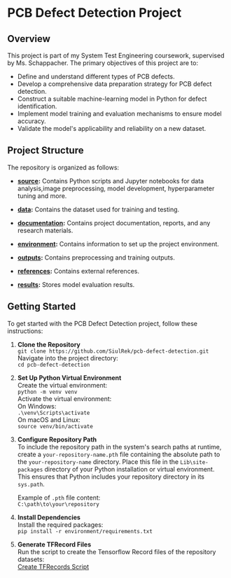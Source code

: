 # PCB Defect Detection Project

## Overview
This project is part of my System Test Engineering coursework, supervised by Ms. Schappacher. The primary objectives of this project are to:

- Define and understand different types of PCB defects.
- Develop a comprehensive data preparation strategy for PCB defect detection.
- Construct a suitable machine-learning model in Python for defect identification.
- Implement model training and evaluation mechanisms to ensure model accuracy.
- Validate the model's applicability and reliability on a new dataset.

## Project Structure
The repository is organized as follows:

- **[source](./source):** Contains Python scripts and Jupyter notebooks for data analysis,image preprocessing, model development, hyperparameter tuning and more.

- **[data](./data):** Contains the dataset used for training and testing.

- **[documentation](./documentation):** Contains project documentation, reports, and any research materials.

- **[environment](./environment):** Contains information to set up the project environment.

- **[outputs](./outputs):** Contains preprocessing and training outputs.

- **[references](./references):** Contains external references.

- **[results](./results):** Stores model evaluation results.

## Getting Started
To get started with the PCB Defect Detection project, follow these instructions:

1. **Clone the Repository**  
   `git clone https://github.com/SiulRek/pcb-defect-detection.git`  
   Navigate into the project directory:  
   `cd pcb-defect-detection`

2. **Set Up Python Virtual Environment**  
   Create the virtual environment:  
   `python -m venv venv`  
   Activate the virtual environment:  
   On Windows:  
   `.\venv\Scripts\activate`  
   On macOS and Linux:  
   `source venv/bin/activate`

3. **Configure Repository Path**  
   To include the repository path in the system's search paths at runtime, create a `your-repository-name.pth` file containing the absolute path to the `your-repository-name` directory. Place this file in the `Lib\site-packages` directory of your Python installation or virtual environment. This ensures that Python includes your repository directory in its `sys.path`.
   
   Example of `.pth` file content:  
   `C:\path\to\your\repository`


4. **Install Dependencies**  
   Install the required packages:  
   `pip install -r environment/requirements.txt`

5. **Generate TFRecord Files**  
   Run the script to create the Tensorflow Record files of the repository datasets:  
   [Create TFRecords Script](./source/load_raw_data/create_tf_records_local.py)


